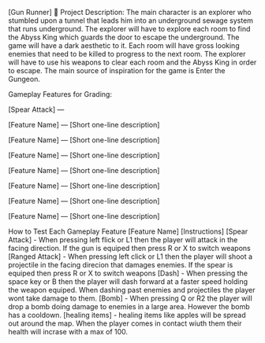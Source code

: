  [Gun Runner]
📖 Project Description:
The main character is an explorer who stumbled upon a tunnel that leads him into an underground sewage system that runs underground. The explorer will have to explore each room to find the Abyss King which guards the door to escape the underground. The game will have a dark aesthetic to it. Each room will have gross looking enemies that need to be killed to progress to the next room. The explorer will have to use his weapons to clear each room and the Abyss King in order to escape. The main source of inspiration for the game is Enter the Gungeon.

Gameplay Features for Grading:

[Spear Attack] —

[Feature Name] — [Short one-line description]

[Feature Name] — [Short one-line description]

[Feature Name] — [Short one-line description]

[Feature Name] — [Short one-line description]

[Feature Name] — [Short one-line description]

[Feature Name] — [Short one-line description]

[Feature Name] — [Short one-line description]

How to Test Each Gameplay Feature
[Feature Name]	[Instructions]
[Spear Attack] - When pressing left flick or L1 then the player will attack in the facing direction. If the gun is equiped then press R or X to switch weapons
[Ranged Attack] - When pressing left click or L1 then the player will shoot a projectile in the facing direcion that damages enemies. If the spear is equiped then press R or X to switch weapons
[Dash] - When pressing the space key or B then the player will dash forward at a faster speed holding the weapon equiped. When dashing past enemies and projectiles the player wont take damage to them.
[Bomb] - When pressing Q or R2 the player will drop a bomb doing damage to enemies in a large area. However the bomb has a cooldown.
[healing items] - healing items like apples will be spread out around the map. When the player comes in contact wiuth them their health will incrase with a max of 100.
